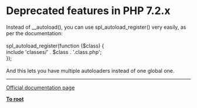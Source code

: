 # Deprecated features in PHP 7.2.x



Instead of __autoload(), you can use spl_autoload_register() very easily, as per the documentation:<br><br>spl_autoload_register(function ($class) {<br>    include &apos;classes/&apos; . $class . &apos;.class.php&apos;;<br>});<br><br>And this lets you have multiple autoloaders instead of one global one.  

---

[Official documentation page](https://www.php.net/manual/en/migration72.deprecated.php)

**[To root](/README.md)**